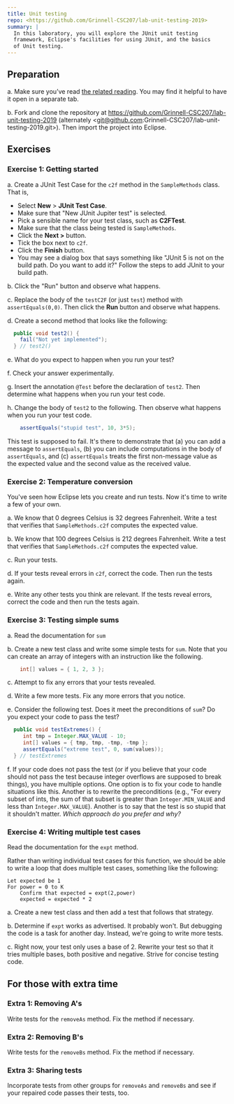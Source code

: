 ```yaml
---
title: Unit testing
repo: <https://github.com/Grinnell-CSC207/lab-unit-testing-2019>
summary: |
  In this laboratory, you will explore the JUnit unit testing
  framework, Eclipse's facilities for using JUnit, and the basics
  of Unit testing.
---
```

Preparation
-----------

a. Make sure you’ve read [the related reading](../readings/unit-testing).
You may find it helpful to have it open in a separate tab.

b. Fork and clone the repository at 
<https://github.com/Grinnell-CSC207/lab-unit-testing-2019>
(alternately <git@github.com:Grinnell-CSC207/lab-unit-testing-2019.git>).
Then import the project into Eclipse.

Exercises
---------

### Exercise 1: Getting started

a. Create a JUnit Test Case for the `c2f` method in the
`SampleMethods` class.  That is, 

* Select **New** > **JUnit Test Case**.
* Make sure that "New JUnit Jupiter test" is selected.
* Pick a sensible name for your test class, such as **C2FTest**.
* Make sure that the class being tested is `SampleMethods`.
* Click the **Next >** button.
* Tick the box next to `c2f`.
* Click the **Finish** button.
* You may see a dialog box that says something like "JUnit 5 is not
  on the build path.  Do you want to add it?"  Follow the steps to
  add JUnit to your build path.

b. Click the "Run" button and observe what happens.

c. Replace the body of the `testC2F` (or just `test`) method with
`assertEquals(0,0)`.  Then click the **Run** button and observe what
happens.

d. Create a second method that looks like the following:

```java
  public void test2() {
    fail("Not yet implemented");
  } // test2()
```

e. What do you expect to happen when you run your test?

f. Check your answer experimentally.

g. Insert the annotation `@Test` before the declaration of `test2`.
Then determine what happens when you run your test code.

h. Change the body of `test2` to the following.  Then observe what
happens when you run your test code.

```java
    assertEquals("stupid test", 10, 3*5);
```

This test is supposed to fail.  It's there to demonstrate that (a)
you can add a message to `assertEquals`, (b) you can include
computations in the body of `assertEquals`, and (c) `assertEquals`
treats the first non-message value as the expected value and the
second value as the received value.

### Exercise 2: Temperature conversion

You've seen how Eclipse lets you create and run tests.  Now it's
time to write a few of your own.

a. We know that 0 degrees Celsius is 32 degrees Fahrenheit.  Write
a test that verifies that `SampleMethods.c2f` computes the
expected value.

b. We know that 100 degrees Celsius is 212 degrees Fahrenheit.  Write
a test that verifies that `SampleMethods.c2f` computes the
expected value.

c. Run your tests.

d. If your tests reveal errors in `c2f`, correct the code.
Then run the tests again.

e. Write any other tests you think are relevant.  If the tests
reveal errors, correct the code and then run the tests again.

### Exercise 3: Testing simple sums

a. Read the documentation for `sum`

b. Create a new test class and write some simple tests for `sum`.
Note that you can create an array of integers with an instruction
like the following.

```java
    int[] values = { 1, 2, 3 };
```

c. Attempt to fix any errors that your tests revealed.

d. Write a few more tests.  Fix any more errors that you notice.

e. Consider the following test.  Does it meet the preconditions
of `sum`?  Do you expect your code to pass
the test?  

```java
  public void testExtremes() {
     int tmp = Integer.MAX_VALUE - 10;
     int[] values = { tmp, tmp, -tmp, -tmp };
     assertEquals("extreme test", 0, sum(values));
  } // testExtremes
```

f.  If your code does not pass the test (or if you believe that
your code should not pass the test because integer overflows are
supposed to break things), you have multiple options.  One option
is to fix your code to handle situations like this.  Another is to
rewrite the preconditions (e.g., "For every subset of ints, the sum
of that subset is greater than `Integer.MIN_VALUE` and less than
`Integer.MAX_VALUE`).  Another is to say that the test is so stupid
that it shouldn't matter.  _Which approach do you prefer and why?_

### Exercise 4: Writing multiple test cases

Read the documentation for the `expt` method.

Rather than writing individual test cases for this function, we should
be able to write a loop that does multiple test cases, something
like the following:

```text
Let expected be 1
For power = 0 to K
    Confirm that expected = expt(2,power)
    expected = expected * 2
```

a. Create a new test class and then add a test that follows that
strategy.

b. Determine if `expt` works as advertised.  It probably won't.
But debugging the code is a task for another day.  Instead, we're
going to write more tests.

c. Right now, your test only uses a base of 2.  Rewrite your test so that
it tries multiple bases, both positive and negative.  Strive for concise
testing code.

For those with extra time
-------------------------

### Extra 1: Removing A's

Write tests for the `removeAs` method.  Fix the method if necessary.

### Extra 2: Removing B's

Write tests for the `removeBs` method.  Fix the method if necessary.

### Extra 3: Sharing tests

Incorporate tests from other groups for `removeAs` and `removeBs`
and see if your repaired code passes their tests, too.

